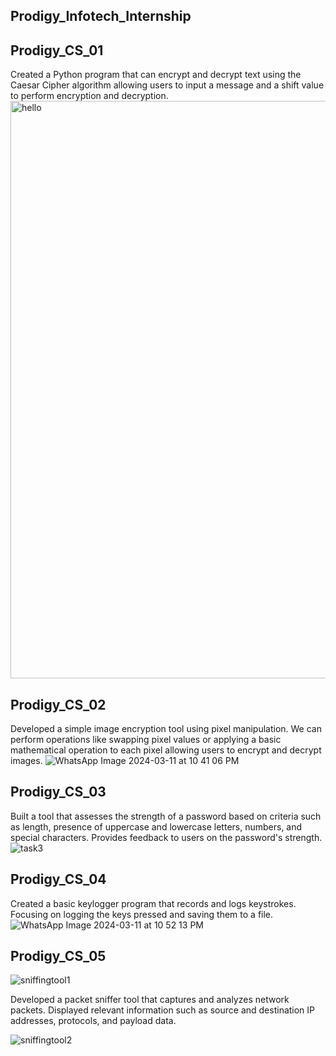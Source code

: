 ## Prodigy_Infotech_Internship
## Prodigy_CS_01
Created a Python program that can encrypt and decrypt text using the Caesar Cipher algorithm allowing users to input a message and a shift value to perform encryption and decryption.
<img width="924" alt="hello" src="https://github.com/Hamnayounis/Prodigy_CS_01/assets/81642245/378c62dc-e3bb-4837-ad92-006350ab487a">

## Prodigy_CS_02
Developed a simple image encryption tool using pixel manipulation. We can perform operations like swapping pixel values or applying a basic mathematical operation to each pixel allowing users to encrypt and decrypt images.
![WhatsApp Image 2024-03-11 at 10 41 06 PM](https://github.com/Hamnayounis/Prodigy_CS_01/assets/81642245/baecfe20-ef3f-4a76-af2f-e8c114a1b3bd)

## Prodigy_CS_03
Built a tool that assesses the strength of a password based on criteria such as length, presence of uppercase and lowercase letters, numbers, and special characters. Provides feedback to users on the password's strength.
![task3](https://github.com/Hamnayounis/Prodigy_CS_01/assets/81642245/85aa027e-15c3-44aa-9ec4-87623f9c3295)

## Prodigy_CS_04
Created a basic keylogger program that records and logs keystrokes. Focusing on logging the keys pressed and saving them to a file. 
![WhatsApp Image 2024-03-11 at 10 52 13 PM](https://github.com/Hamnayounis/Prodigy_CS_01/assets/81642245/cac816ec-8703-419c-a87f-36e1f8cf951b)

## Prodigy_CS_05
![sniffingtool1](https://github.com/Hamnayounis/Prodigy_CS_01/assets/81642245/c26b25c6-8bcf-4a6e-a015-dcdd161d54e9)

Developed a packet sniffer tool that captures and analyzes network packets. Displayed relevant information such as source and destination IP addresses, protocols, and payload data. 

![sniffingtool2](https://github.com/Hamnayounis/Prodigy_CS_01/assets/81642245/f0e29afc-6234-444a-9fd3-7d22de477ae7)
